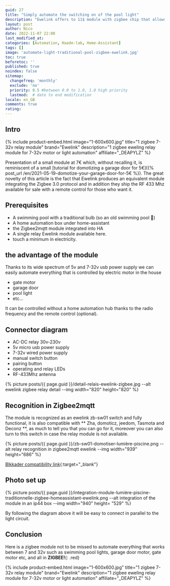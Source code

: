 ```yaml
---
guid: 27
title: "Simply automate the switching on of the pool light"
description: "Ewelink offers to 11$ module with zigbee chip that allows us to automate the traditional light of a swimming pool"
layout: post
author: Nico
date: 2022-11-07 22:00
last_modified_at: 
categories: [Automation, Haade-lab, Home-Assistant]
tags: []
image: 'automate-light-traditional-pool-zigbee-ewelink.jpg'
toc: true
beforetoc: ''
published: true
noindex: false
sitemap:
  changefreq: 'monthly'
  exclude: 'no'
  priority: 0.5 #between 0.0 to 1.0, 1.0 high priority
  lastmod:  # date to end modification
locale: en_GB
comments: true
rating:  
---
```


## Intro

{% include product-embed.html image="1-600x600.jpg" title="1 zigbee 7-32v relay module" brand="Ewelink" description="1 zigbee eweling relay module for 7-32v motor or light automation" affiliate="_DEAPYLZ" %}

Presentation of a small module at 7€ which, without recalling it, is reminiscent of a small [tutorial for domotizing a garage door for 5€]({% post_url /en/2021-05-19-domotize-your-garage-door-for-5€ %}).
The great novelty of this article is the fact that Ewelink produces an equivalent module integrating the Zigbee 3.0 protocol and in addition they ship the RF 433 Mhz available for sale with a remote control for those who want it.

## Prerequisites
- A swimming pool with a traditional bulb (so an old swimming pool 🤪)
- A home automation box under home-assistant
- the Zigbee2mqtt module integrated into HA
- A single relay Ewelink module available here.
- touch a minimum in electricity.

## the advantage of the module

Thanks to its wide spectrum of 5v and 7-32v usb power supply
we can easily automate everything that is controlled by electric motor in the house
- gate motor
- garage door
- pool light
- etc...

It can be controlled without a home automation hub thanks to the radio frequency and the remote control (optional).

## Connector diagram

- AC-DC relay 30v-230v
- 5v micro usb power supply
- 7-32v wired power supply
- manual switch button
- pairing button
- operating and relay LEDs
- RF-433Mhz antenna

{% picture posts/{{ page.guid }}/detail-relais-ewelink-zigbee.jpg --alt ewelink zigbee relay detail --img width="820" height="820" %}

## Recognition in Zigbee2mqtt

The module is recognized as an ewelink zb-sw01 switch and fully functional, it is also compatible with ** Zha, domoticz, jeedom, Tasmota and Deconz **, as much to tell you that you can go for it, moreover you can also turn to this switch in case the relay module is not available.

{% picture posts/{{ page.guid }}/zb-sw01-domotiser-lumière-piscine.png --alt relay recognition in zigbee2mqtt ewelink --img width="939" height="686" %}

[Blkkader compatibility link](https://zigbee.blakadder.com/eWeLink_ZB-SW015.html){:target="_blank"}

## Photo set up

{% picture posts/{{ page.guid }}/integration-module-lumière-piscine-traditionnelle-zigbee-homeassistant-ewelink.png --alt integration of the module in an ip44 box --img width="940" height= "529" %}

By following the diagram above it will be easy to connect in parallel to the light circuit.

## Conclusion
Here is a zigbee module not to be missed to automate everything that works between 7 and 32v such as swimming pool lights, garage door motor, gate motor etc, and all in **ZIGBEE!**{: .red}

{% include product-embed.html image="1-600x600.jpg" title="1 zigbee 7-32v relay module" brand="Ewelink" description="1 zigbee eweling relay module for 7-32v motor or light automation" affiliate="_DEAPYLZ" %}



